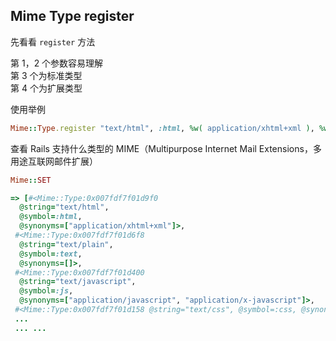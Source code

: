 ## Mime Type register

先看看 `register` 方法

第 1，2 个参数容易理解<br>
第 3 个为标准类型<br>
第 4 个为扩展类型<br>

使用举例

```ruby
Mime::Type.register "text/html", :html, %w( application/xhtml+xml ), %w( xhtml )
```

查看 Rails 支持什么类型的 MIME（Multipurpose Internet Mail Extensions，多用途互联网邮件扩展）

```ruby
Mime::SET

=> [#<Mime::Type:0x007fdf7f01d9f0
  @string="text/html",
  @symbol=:html,
  @synonyms=["application/xhtml+xml"]>,
 #<Mime::Type:0x007fdf7f01d6f8
  @string="text/plain",
  @symbol=:text,
  @synonyms=[]>,
 #<Mime::Type:0x007fdf7f01d400
  @string="text/javascript",
  @symbol=:js,
  @synonyms=["application/javascript", "application/x-javascript"]>,
 #<Mime::Type:0x007fdf7f01d158 @string="text/css", @symbol=:css, @synonyms=[]>,
 ...
 ... ...
```

